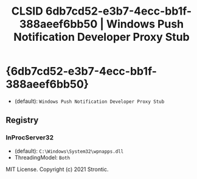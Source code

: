 ﻿---
title: "CLSID 6db7cd52-e3b7-4ecc-bb1f-388aeef6bb50 | Windows Push Notification Developer Proxy Stub"
excerpt: What is COM-Object CLSID 6db7cd52-e3b7-4ecc-bb1f-388aeef6bb50?
---

# {6db7cd52-e3b7-4ecc-bb1f-388aeef6bb50}

* (default): `Windows Push Notification Developer Proxy Stub`

## Registry


### InProcServer32

* (default): `C:\Windows\System32\wpnapps.dll`
* ThreadingModel: `Both`

MIT License. Copyright (c) 2021 Strontic.


